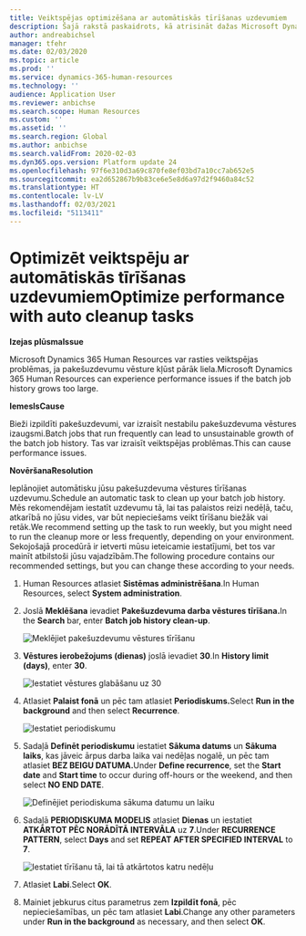 ```yaml
---
title: Veiktspējas optimizēšana ar automātiskās tīrīšanas uzdevumiem
description: Šajā rakstā paskaidrots, kā atrisināt dažas Microsoft Dynamics 365 Human Resources veiktspējas problēmas, dzēšot pakešuzdevumu vēsturi.
author: andreabichsel
manager: tfehr
ms.date: 02/03/2020
ms.topic: article
ms.prod: ''
ms.service: dynamics-365-human-resources
ms.technology: ''
audience: Application User
ms.reviewer: anbichse
ms.search.scope: Human Resources
ms.custom: ''
ms.assetid: ''
ms.search.region: Global
ms.author: anbichse
ms.search.validFrom: 2020-02-03
ms.dyn365.ops.version: Platform update 24
ms.openlocfilehash: 97f6e310d3a69c870fe8ef03bd7a10cc7ab652e5
ms.sourcegitcommit: ea2d652867b9b83ce6e5e8d6a97d2f9460a84c52
ms.translationtype: HT
ms.contentlocale: lv-LV
ms.lasthandoff: 02/03/2021
ms.locfileid: "5113411"
---
```

# <a name="optimize-performance-with-auto-cleanup-tasks"></a><span data-ttu-id="fa89a-103">Optimizēt veiktspēju ar automātiskās tīrīšanas uzdevumiem</span><span class="sxs-lookup"><span data-stu-id="fa89a-103">Optimize performance with auto cleanup tasks</span></span>

<span data-ttu-id="fa89a-104">**Izejas plūsma**</span><span class="sxs-lookup"><span data-stu-id="fa89a-104">**Issue**</span></span>

<span data-ttu-id="fa89a-105">Microsoft Dynamics 365 Human Resources var rasties veiktspējas problēmas, ja pakešuzdevumu vēsture kļūst pārāk liela.</span><span class="sxs-lookup"><span data-stu-id="fa89a-105">Microsoft Dynamics 365 Human Resources can experience performance issues if the batch job history grows too large.</span></span>

<span data-ttu-id="fa89a-106">**Iemesls**</span><span class="sxs-lookup"><span data-stu-id="fa89a-106">**Cause**</span></span>

<span data-ttu-id="fa89a-107">Bieži izpildīti pakešuzdevumi, var izraisīt nestabilu pakešuzdevuma vēstures izaugsmi.</span><span class="sxs-lookup"><span data-stu-id="fa89a-107">Batch jobs that run frequently can lead to unsustainable growth of the batch job history.</span></span> <span data-ttu-id="fa89a-108">Tas var izraisīt veiktspējas problēmas.</span><span class="sxs-lookup"><span data-stu-id="fa89a-108">This can cause performance issues.</span></span> 

<span data-ttu-id="fa89a-109">**Novēršana**</span><span class="sxs-lookup"><span data-stu-id="fa89a-109">**Resolution**</span></span>

<span data-ttu-id="fa89a-110">Ieplānojiet automātisku jūsu pakešuzdevuma vēstures tīrīšanas uzdevumu.</span><span class="sxs-lookup"><span data-stu-id="fa89a-110">Schedule an automatic task to clean up your batch job history.</span></span> <span data-ttu-id="fa89a-111">Mēs rekomendējam iestatīt uzdevumu tā, lai tas palaistos reizi nedēļā, taču, atkarībā no jūsu vides, var būt nepieciešams veikt tīrīšanu biežāk vai retāk.</span><span class="sxs-lookup"><span data-stu-id="fa89a-111">We recommend setting up the task to run weekly, but you might need to run the cleanup more or less frequently, depending on your environment.</span></span> <span data-ttu-id="fa89a-112">Sekojošajā procedūrā ir ietverti mūsu ieteicamie iestatījumi, bet tos var mainīt atbilstoši jūsu vajadzībām.</span><span class="sxs-lookup"><span data-stu-id="fa89a-112">The following procedure contains our recommended settings, but you can change these according to your needs.</span></span>

1. <span data-ttu-id="fa89a-113">Human Resources atlasiet **Sistēmas administrēšana**.</span><span class="sxs-lookup"><span data-stu-id="fa89a-113">In Human Resources, select **System administration**.</span></span>

2. <span data-ttu-id="fa89a-114">Joslā **Meklēšana** ievadiet **Pakešuzdevuma darba vēstures tīrīšana.**</span><span class="sxs-lookup"><span data-stu-id="fa89a-114">In the **Search** bar, enter **Batch job history clean-up**.</span></span>

   ![Meklējiet pakešuzdevumu vēstures tīrīšanu](media/talent-batch-history-cleanup-search-bar.png)

3. <span data-ttu-id="fa89a-116">**Vēstures ierobežojums (dienas)** joslā ievadiet **30**.</span><span class="sxs-lookup"><span data-stu-id="fa89a-116">In **History limit (days)**, enter **30**.</span></span>

   ![Iestatiet vēstures glabāšanu uz 30](media/talent-batch-history-cleanup-history-limit.png)

4. <span data-ttu-id="fa89a-118">Atlasiet **Palaist fonā** un pēc tam atlasiet **Periodiskums.**</span><span class="sxs-lookup"><span data-stu-id="fa89a-118">Select **Run in the background** and then select **Recurrence**.</span></span>

   ![Iestatiet periodiskumu](media/talent-batch-history-cleanup-recurrence.png)

5. <span data-ttu-id="fa89a-120">Sadaļā **Definēt periodiskumu** iestatiet **Sākuma datums** un **Sākuma laiks**, kas jāveic ārpus darba laika vai nedēļas nogalē, un pēc tam atlasiet **BEZ BEIGU DATUMA.**</span><span class="sxs-lookup"><span data-stu-id="fa89a-120">Under **Define recurrence**, set the **Start date** and **Start time** to occur during off-hours or the weekend, and then select **NO END DATE**.</span></span> 

   ![Definējiet periodiskuma sākuma datumu un laiku](media/talent-batch-history-cleanup-define-recurrence.png)

6. <span data-ttu-id="fa89a-122">Sadaļā **PERIODISKUMA MODELIS** atlasiet **Dienas** un iestatiet **ATKĀRTOT PĒC NORĀDĪTĀ INTERVĀLA** uz **7**.</span><span class="sxs-lookup"><span data-stu-id="fa89a-122">Under **RECURRENCE PATTERN**, select **Days** and set **REPEAT AFTER SPECIFIED INTERVAL** to **7**.</span></span>

   ![Iestatiet tīrīšanu tā, lai tā atkārtotos katru nedēļu](media/talent-batch-history-cleanup-recurrence-pattern.png)

7. <span data-ttu-id="fa89a-124">Atlasiet **Labi**.</span><span class="sxs-lookup"><span data-stu-id="fa89a-124">Select **OK**.</span></span>

8. <span data-ttu-id="fa89a-125">Mainiet jebkurus citus parametrus zem **Izpildīt fonā**, pēc nepieciešamības, un pēc tam atlasiet **Labi**.</span><span class="sxs-lookup"><span data-stu-id="fa89a-125">Change any other parameters under **Run in the background** as necessary, and then select **OK**.</span></span>

